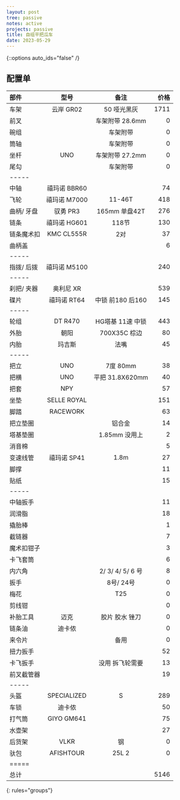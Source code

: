 ```yaml
---
layout: post
tree: passive
notes: active
projects: passive
title: 自组平把瓜车
date: 2023-05-29
---
```



{::options auto_ids="false" /}


## 配置单 ##

| 部件       | 型号         | 备注             | 价格 |
|:-----------|:------------:|:----------------:|-----:|
| 车架       | 云岸 GR02    | 50 哑光黑灰      | 1711 |
| 前叉       |              | 车架附带 28.6mm  | 0    |
| 碗组       |              | 车架附带         | 0    |
| 筒轴       |              | 车架附带         | 0    |
| 坐杆       | UNO          | 车架附带 27.2mm  | 0    |
| 尾勾       |              | 车架附带         | 0    |
|-----
| 中轴       | 禧玛诺 BBR60 |                  | 74   |
| 飞轮       | 禧玛诺 M7000 | 11-46T           | 418  |
| 曲柄/ 牙盘 | 驭勇 PR3     | 165mm 单盘42T    | 276  |
| 链条       | 禧玛诺 HG601 | 118节            | 130  |
| 链条魔术扣 | KMC CL555R   | 2对              | 37   |
| 曲柄盖     |              |                  | 6    |
|-----
| 指拨/ 后拨 | 禧玛诺 M5100 |                  | 240  |
|-----
| 刹把/ 夹器 | 奥利尼 XR    |                  | 539  |
| 碟片       | 禧玛诺 RT64  | 中锁 前180 后160 | 145  |
|-----
| 轮组       | DT R470      | HG塔基 11速 中锁 | 443  |
| 外胎       | 朝阳         | 700X35C 棕边     | 80   |
| 内胎       | 玛吉斯       | 法嘴             | 45   |
|-----
| 把立       | UNO          | 7度 80mm         | 38   |
| 把横       | UNO          | 平把 31.8X620mm  | 40   |
| 把套       | NPY          |                  | 57   |
| 坐垫       | SELLE ROYAL  |                  | 151  |
| 脚踏       | RACEWORK     |                  | 63   |
| 把立垫圈   |              | 铝合金           | 14   |
| 塔基垫圈   |              | 1.85mm 没用上    | 2    |
| 消音棉     |              |                  | 5    |
| 变速线管   | 禧玛诺 SP41  | 1.8m             | 27   |
| 脚撑       |              |                  | 11   |
| 贴纸       |              |                  | 15   |
|-----
| 中轴扳手   |              |                  | 11   |
| 润滑脂     |              |                  | 18   |
| 撬胎棒     |              |                  | 1    |
| 截链器     |              |                  | 7    |
| 魔术扣钳子 |              |                  | 3    |
| 卡飞套筒   |              |                  | 6    |
| 内六角     |              | 2/ 3/ 4/ 5/ 6 号 | 8    |
| 扳手       |              | 8号/ 24号        | 0    |
| 梅花       |              | T25              | 0    |
| 剪线钳     |              |                  | 0    |
| 补胎工具   | 迈克         | 胶片 胶水 锉刀   | 0    |
| 链条油     | 迪卡侬       |                  | 0    |
| 来令片     |              | 备用             | 0    |
| 扭力扳手   |              |                  | 52   |
| 卡飞扳手   |              | 没用 拆飞轮需要  | 13   |
| 前叉截管器 |              |                  | 19   |
|-----
| 头盔       | SPECIALIZED  | S                | 289  |
| 车锁       | 迪卡侬       |                  | 50   |
| 打气筒     | GIYO GM641   |                  | 75   |
| 水壶架     |              |                  | 27   |
| 后货架     | VLKR         | 钢               | 0    |
| 驮包       | AFISHTOUR    | 25L 2            | 0    |
|=====
| 总计       |              |                  | 5146 |
{: rules="groups"}


